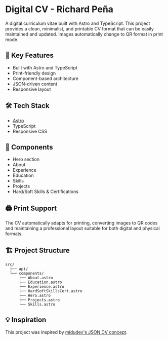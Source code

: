 # Digital CV - Richard Peña

A digital curriculum vitae built with Astro and TypeScript. This project provides a clean, minimalist, and printable CV format that can be easily maintained and updated. Images automatically change to QR format in print mode.

## 🚀 Key Features

- Built with Astro and TypeScript
- Print-friendly design
- Component-based architecture
- JSON-driven content
- Responsive layout

## 🛠️ Tech Stack

- [Astro](https://astro.build)
- TypeScript
- Responsive CSS

## 📄 Components

- Hero section
- About
- Experience
- Education
- Skills
- Projects
- Hard/Soft Skills & Certifications

## 🖨️ Print Support

The CV automatically adapts for printing, converting images to QR codes and maintaining a professional layout suitable for both digital and physical formats.

## 🏗️ Project Structure

```
src/
  ├── api/
  └── components/
      ├── About.astro
      ├── Education.astro
      ├── Experience.astro
      ├── HardSoftSkillsCert.astro
      ├── Hero.astro
      ├── Projects.astro
      └── Skills.astro
```

## 💡 Inspiration

This project was inspired by [midudev's JSON CV concept](https://github.com/midudev).
